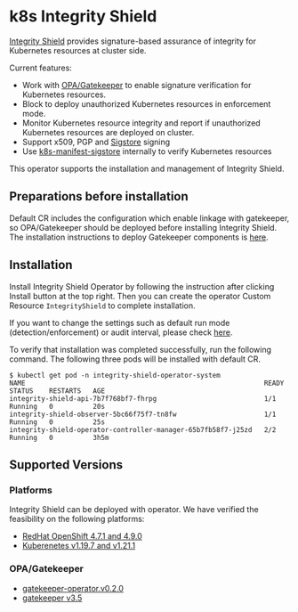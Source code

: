 # k8s Integrity Shield

[Integrity Shield](https://github.com/open-cluster-management/integrity-shield) provides signature-based assurance of integrity for Kubernetes resources at cluster side.  

Current features:
- Work with [OPA/Gatekeeper](https://github.com/open-policy-agent/gatekeeper) to enable signature verification for Kubernetes resources.
- Block to deploy unauthorized Kubernetes resources in enforcement mode.
- Monitor Kubernetes resource integrity and report if unauthorized Kubernetes resources are deployed on cluster. 
- Support x509, PGP and [Sigstore](https://www.sigstore.dev) signing
- Use [k8s-manifest-sigstore](https://github.com/sigstore/k8s-manifest-sigstore) internally to verify Kubernetes resources

This operator supports the installation and management of Integrity Shield.
## Preparations before installation

Default CR includes the configuration which enable linkage with gatekeeper, so OPA/Gatekeeper should be deployed before installing Integrity Shield.
The installation instructions to deploy Gatekeeper components is [here](https://open-policy-agent.github.io/gatekeeper/website/docs/install/).


## Installation
Install Integrity Shield Operator by following the instruction after clicking Install button at the top right. Then you can create the operator Custom Resource `IntegrityShield` to complete installation.

If you want to change the settings such as default run mode (detection/enforcement) or audit interval,  please check [here](https://github.com/open-cluster-management/integrity-shield/blob/master/docs/README_ISHIELD_OPERATOR_CR.md).

To verify that installation was completed successfully,
run the following command.
The following three pods will be installed with default CR.
```
$ kubectl get pod -n integrity-shield-operator-system                                                                                                                  
NAME                                                            READY   STATUS    RESTARTS   AGE
integrity-shield-api-7b7f768bf7-fhrpg                           1/1     Running   0          20s
integrity-shield-observer-5bc66f75f7-tn8fw                      1/1     Running   0          25s
integrity-shield-operator-controller-manager-65b7fb58f7-j25zd   2/2     Running   0          3h5m
```

## Supported Versions
### Platforms
Integrity Shield can be deployed with operator. We have verified the feasibility on the following platforms:

- [RedHat OpenShift 4.7.1 and 4.9.0](https://www.openshift.com)  
- [Kuberenetes v1.19.7 and v1.21.1](https://kubernetes.io)

### OPA/Gatekeeper
- [gatekeeper-operator.v0.2.0](https://github.com/open-policy-agent/gatekeeper)
- [gatekeeper v3.5](https://github.com/open-policy-agent/gatekeeper)